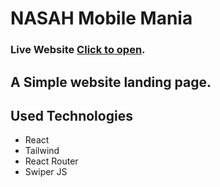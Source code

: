 # NASAH Mobile Mania
### Live Website [Click to open](https://nasah-mobile-mania.netlify.app/).

## A Simple website landing page.
## Used Technologies
* React
* Tailwind
* React Router
* Swiper JS